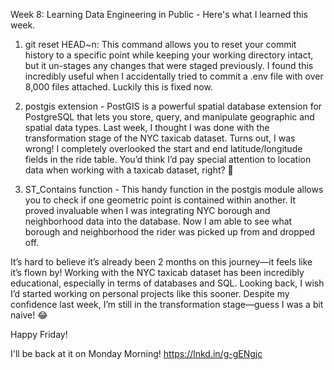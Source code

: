 Week 8: Learning Data Engineering in Public - Here's what I learned this week.

1. git reset HEAD~n: This command allows you to reset your commit history to a specific point while keeping your working directory intact, but it un-stages any changes that were staged previously. I found this incredibly useful when I accidentally tried to commit a .env file with over 8,000 files attached. Luckily this is fixed now.

2. postgis extension - PostGIS is a powerful spatial database extension for PostgreSQL that lets you store, query, and manipulate geographic and spatial data types. Last week, I thought I was done with the transformation stage of the NYC taxicab dataset. Turns out, I was wrong! I completely overlooked the start and end latitude/longitude fields in the ride table. You’d think I’d pay special attention to location data when working with a taxicab dataset, right? 🤭

3. ST_Contains function - This handy function in the postgis module allows you to check if one geometric point is contained within another. It proved invaluable when I was integrating NYC borough and neighborhood data into the database. Now I am able to see what borough and neighborhood the rider was picked up from and dropped off.

It’s hard to believe it’s already been 2 months on this journey—it feels like it’s flown by! Working with the NYC taxicab dataset has been incredibly educational, especially in terms of databases and SQL. Looking back, I wish I’d started working on personal projects like this sooner. Despite my confidence last week, I’m still in the transformation stage—guess I was a bit naive! 😂

Happy Friday!

I'll be back at it on Monday Morning!
https://lnkd.in/g-gENgjc
